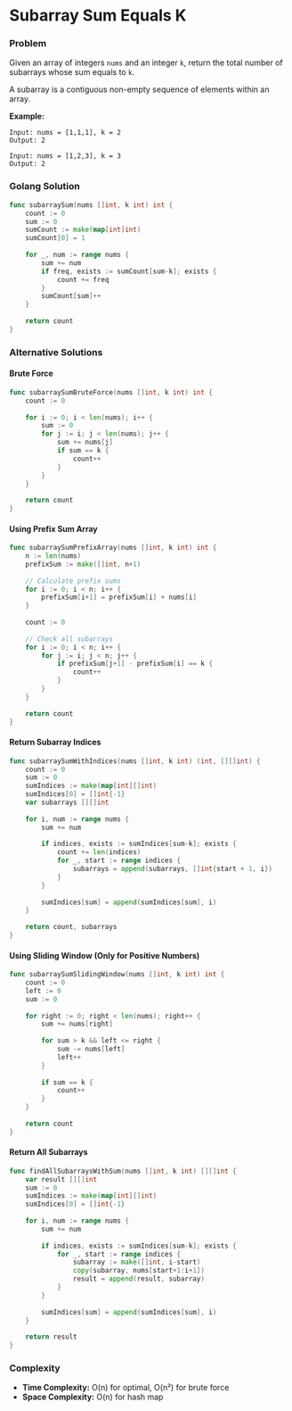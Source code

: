 # Subarray Sum Equals K

### Problem
Given an array of integers `nums` and an integer `k`, return the total number of subarrays whose sum equals to `k`.

A subarray is a contiguous non-empty sequence of elements within an array.

**Example:**
```
Input: nums = [1,1,1], k = 2
Output: 2

Input: nums = [1,2,3], k = 3
Output: 2
```

### Golang Solution

```go
func subarraySum(nums []int, k int) int {
    count := 0
    sum := 0
    sumCount := make(map[int]int)
    sumCount[0] = 1
    
    for _, num := range nums {
        sum += num
        if freq, exists := sumCount[sum-k]; exists {
            count += freq
        }
        sumCount[sum]++
    }
    
    return count
}
```

### Alternative Solutions

#### **Brute Force**
```go
func subarraySumBruteForce(nums []int, k int) int {
    count := 0
    
    for i := 0; i < len(nums); i++ {
        sum := 0
        for j := i; j < len(nums); j++ {
            sum += nums[j]
            if sum == k {
                count++
            }
        }
    }
    
    return count
}
```

#### **Using Prefix Sum Array**
```go
func subarraySumPrefixArray(nums []int, k int) int {
    n := len(nums)
    prefixSum := make([]int, n+1)
    
    // Calculate prefix sums
    for i := 0; i < n; i++ {
        prefixSum[i+1] = prefixSum[i] + nums[i]
    }
    
    count := 0
    
    // Check all subarrays
    for i := 0; i < n; i++ {
        for j := i; j < n; j++ {
            if prefixSum[j+1] - prefixSum[i] == k {
                count++
            }
        }
    }
    
    return count
}
```

#### **Return Subarray Indices**
```go
func subarraySumWithIndices(nums []int, k int) (int, [][]int) {
    count := 0
    sum := 0
    sumIndices := make(map[int][]int)
    sumIndices[0] = []int{-1}
    var subarrays [][]int
    
    for i, num := range nums {
        sum += num
        
        if indices, exists := sumIndices[sum-k]; exists {
            count += len(indices)
            for _, start := range indices {
                subarrays = append(subarrays, []int{start + 1, i})
            }
        }
        
        sumIndices[sum] = append(sumIndices[sum], i)
    }
    
    return count, subarrays
}
```

#### **Using Sliding Window (Only for Positive Numbers)**
```go
func subarraySumSlidingWindow(nums []int, k int) int {
    count := 0
    left := 0
    sum := 0
    
    for right := 0; right < len(nums); right++ {
        sum += nums[right]
        
        for sum > k && left <= right {
            sum -= nums[left]
            left++
        }
        
        if sum == k {
            count++
        }
    }
    
    return count
}
```

#### **Return All Subarrays**
```go
func findAllSubarraysWithSum(nums []int, k int) [][]int {
    var result [][]int
    sum := 0
    sumIndices := make(map[int][]int)
    sumIndices[0] = []int{-1}
    
    for i, num := range nums {
        sum += num
        
        if indices, exists := sumIndices[sum-k]; exists {
            for _, start := range indices {
                subarray := make([]int, i-start)
                copy(subarray, nums[start+1:i+1])
                result = append(result, subarray)
            }
        }
        
        sumIndices[sum] = append(sumIndices[sum], i)
    }
    
    return result
}
```

### Complexity
- **Time Complexity:** O(n) for optimal, O(n²) for brute force
- **Space Complexity:** O(n) for hash map